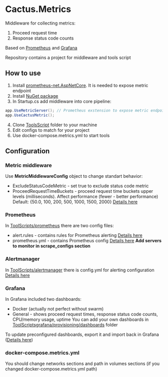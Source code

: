 # Cactus.Metrics
Middleware for collecting metrics:
1. Proceed request time
1. Response status code counts

Based on [Prometheus](https://prometheus.io) and [Grafana](https://grafana.com/) 

Repository contains a project for middleware and tools script

## How to use
1. Install [prometheus-net.AspNetCore](https://github.com/prometheus-net/prometheus-net). It is needed to expose metric endpoint
1. Install [NuGet package](https://www.nuget.org/packages/Cactus.Aspnetcore.MetricMiddleware/)
1. In Startup.cs add middleware into core pipeline:
  ```c#
  app.UseMetricServer(); // Prometheus exstension to expose metric endpoint
  app.UseCactusMetric();
  ```
4. Clone [ToolsScript](https://github.com/CactusSoft/Cactus.Metrics/tree/master/ToolsScripts) folder to your machine
1. Edit configs to match for your project
1. Use docker-compose.metrics.yml to start tools

## Configuration
### Metric middleware
Use **MetricMiddlewareConfig** object to change standart behavior:
* ExcludeStatusCodeMetric - set true to exclude status code metric
* ProceedRequestTimeBuckets - proceed request time buckets upper levels (milliseconds). Affect performance (fewer - better performance) Default: {50.0, 100, 200, 500, 1000, 1500, 2000} [Details here](https://prometheus.io/docs/concepts/metric_types/#histogram)
### Prometheus
In [ToolScripts/prometheus](https://github.com/CactusSoft/Cactus.Metrics/tree/master/ToolsScripts/prometheus) there are two config files:
* alert.rules - contains rules for Prometheus alerting [Details here](https://prometheus.io/docs/prometheus/latest/configuration/alerting_rules/)
* prometheus.yml - contains Prometheus config [Details here](https://prometheus.io/docs/prometheus/latest/configuration/configuration/)
**Add servers to monitor in scrape_configs section**
### Alertmanager
In [ToolScripts/alertmanager](https://github.com/CactusSoft/Cactus.Metrics/tree/master/ToolsScripts/alertmanager) there is config.yml for alerting configuration [Details here](https://prometheus.io/docs/alerting/configuration/)
### Grafana
In Grafana included two dashboards:
* Docker (actually not perfect without swarm)
* General - shows proceed request times, response status code counts, CPU/memory usage, uptime
You can add your own dashboards in [ToolScriptsgrafana/provisioning/dashboards](https://github.com/CactusSoft/Cactus.Metrics/tree/master/ToolsScripts/grafana/provisioning/dashboards) folder

To update preconfigured dashboards, export it and import back in Grafana ([Details here](http://docs.grafana.org/administration/provisioning/#dashboards))
### docker-compose.metrics.yml
You should change networks sections and path in volumes sections (if you changed docker-compose.metrics.yml path)
